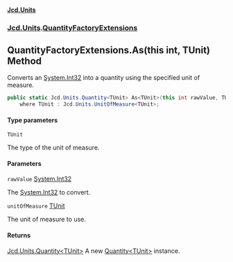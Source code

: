 #### [Jcd.Units](index.md 'index')
### [Jcd.Units](Jcd.Units.md 'Jcd.Units').[QuantityFactoryExtensions](QuantityFactoryExtensions.md 'Jcd.Units.QuantityFactoryExtensions')

## QuantityFactoryExtensions.As<TUnit>(this int, TUnit) Method

Converts an [System.Int32](https://docs.microsoft.com/en-us/dotnet/api/System.Int32 'System.Int32') into a quantity using the specified unit of measure.

```csharp
public static Jcd.Units.Quantity<TUnit> As<TUnit>(this int rawValue, TUnit unitOfMeasure)
    where TUnit : Jcd.Units.UnitOfMeasure<TUnit>;
```
#### Type parameters

<a name='Jcd.Units.QuantityFactoryExtensions.As_TUnit_(thisint,TUnit).TUnit'></a>

`TUnit`

The type of the unit of measure.
#### Parameters

<a name='Jcd.Units.QuantityFactoryExtensions.As_TUnit_(thisint,TUnit).rawValue'></a>

`rawValue` [System.Int32](https://docs.microsoft.com/en-us/dotnet/api/System.Int32 'System.Int32')

The [System.Int32](https://docs.microsoft.com/en-us/dotnet/api/System.Int32 'System.Int32') to convert.

<a name='Jcd.Units.QuantityFactoryExtensions.As_TUnit_(thisint,TUnit).unitOfMeasure'></a>

`unitOfMeasure` [TUnit](QuantityFactoryExtensions.As.N4DvEeK32Ve7qz6N6B8DbQ.md#Jcd.Units.QuantityFactoryExtensions.As_TUnit_(thisint,TUnit).TUnit 'Jcd.Units.QuantityFactoryExtensions.As<TUnit>(this int, TUnit).TUnit')

The unit of measure to use.

#### Returns
[Jcd.Units.Quantity&lt;](Quantity_TUnit_.md 'Jcd.Units.Quantity<TUnit>')[TUnit](QuantityFactoryExtensions.As.N4DvEeK32Ve7qz6N6B8DbQ.md#Jcd.Units.QuantityFactoryExtensions.As_TUnit_(thisint,TUnit).TUnit 'Jcd.Units.QuantityFactoryExtensions.As<TUnit>(this int, TUnit).TUnit')[&gt;](Quantity_TUnit_.md 'Jcd.Units.Quantity<TUnit>')
A new [Quantity&lt;TUnit&gt;](Quantity_TUnit_.md 'Jcd.Units.Quantity<TUnit>') instance.